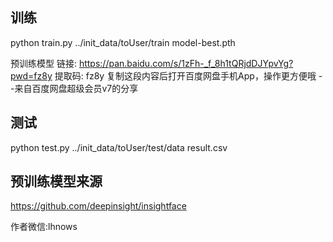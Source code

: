 ## 训练
python  train.py ../init_data/toUser/train  model-best.pth

预训练模型
链接: https://pan.baidu.com/s/1zFh-_f_8h1tQRjdDJYpvYg?pwd=fz8y 提取码: fz8y 复制这段内容后打开百度网盘手机App，操作更方便哦 
--来自百度网盘超级会员v7的分享

## 测试
python  test.py ../init_data/toUser/test/data  result.csv
			
		
## 预训练模型来源
https://github.com/deepinsight/insightface

作者微信:lhnows